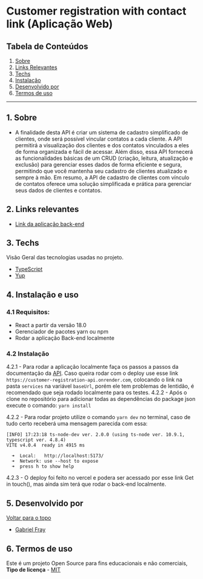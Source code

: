 
# Customer registration with contact link (Aplicação Web)

## Tabela de Conteúdos

1. [Sobre](#sobre)
2. [Links Relevantes](#links)
3. [Techs](#techs)
4. [Instalação](#install)
5. [Desenvolvido por](#devs)
6. [Termos de uso](#terms)


---

<a name="sobre"></a>

## 1. Sobre

- A finalidade desta API é criar um sistema de cadastro simplificado de clientes, onde será possível vincular contatos a cada cliente. A API permitirá a visualização dos clientes e dos contatos vinculados a eles de forma organizada e fácil de acessar. Além disso, essa API fornecerá as funcionalidades básicas de um CRUD (criação, leitura, atualização e exclusão) para gerenciar esses dados de forma eficiente e segura, permitindo que você mantenha seu cadastro de clientes atualizado e sempre à mão. Em resumo, a API de cadastro de clientes com vínculo de contatos oferece uma solução simplificada e prática para gerenciar seus dados de clientes e contatos.

<a name="links"></a>

## 2. Links relevantes

- <a name="deploy-da-aplicação" href ="https://customer-registration-api.onrender.com" target="_blank">Link da aplicação back-end</a>

<a align="left" name="techs"></a>

## 3. Techs

Visão Geral das tecnologias usadas no projeto.

- [TypeScript](https://www.typescriptlang.org/)
- [Yup](https://www.npmjs.com/package/yup)

<a align="left" name="techs"></a>

<a name="install"></a>

## 4. Instalação e uso

### 4.1 Requisitos:
- React a partir da versão 18.0
- Gerenciador de pacotes yarn ou npm
- Rodar a aplicação Back-end localmente

### 4.2 Instalação
4.2.1 - Para rodar a aplicação localmente faça os passos a passos da documentação da [API](https://github.com/GabrielFray/customer-registration-with-contact-link-api). Caso queira rodar com o deploy use esse link ```https://customer-registration-api.onrender.com```, colocando o link na pasta ```services``` na variável ```baseUrl```, porém ele tem problemas de lentidão, é recomendado que seja rodado localmente para os testes.
4.2.2 - Após o clone no repositório para adicionar todas as dependências do package json execute o comando: 
`yarn install` 

4.2.2 - Para rodar projeto utilize o comando `yarn dev` no terminal, caso de tudo certo receberá uma mensagem parecida com essa:

```
[INFO] 17:23:18 ts-node-dev ver. 2.0.0 (using ts-node ver. 10.9.1, typescript ver. 4.8.4)
VITE v4.0.4  ready in 4915 ms

  ➜  Local:   http://localhost:5173/
  ➜  Network: use --host to expose  
  ➜  press h to show help
```
4.2.3 - O deploy foi feito no vercel e podera ser acessado por esse link Get in touch(), mas ainda sim terá que rodar o back-end localmente.

<a name="devs"></a>

## 5. Desenvolvido por


[ Voltar para o topo ](#tabela-de-conteúdos)

- <a name="Gabriel-fray" href="https://www.linkedin.com/in/gabrielfray/" target="_blank">Gabriel Fray</a>

<a name="terms"></a>

## 6. Termos de uso

Este é um projeto Open Source para fins educacionais e não comerciais, **Tipo de licença** - <a name="mit" href="https://opensource.org/licenses/MIT" target="_blank">MIT</a>
